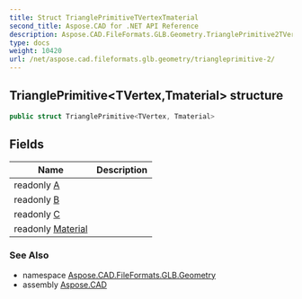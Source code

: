 ```yaml
---
title: Struct TrianglePrimitiveTVertexTmaterial
second_title: Aspose.CAD for .NET API Reference
description: Aspose.CAD.FileFormats.GLB.Geometry.TrianglePrimitive2TVertexTmaterial struct. 
type: docs
weight: 10420
url: /net/aspose.cad.fileformats.glb.geometry/triangleprimitive-2/
---
```

## TrianglePrimitive&lt;TVertex,Tmaterial&gt; structure

```csharp
public struct TrianglePrimitive<TVertex, Tmaterial>
```

## Fields

| Name | Description |
| --- | --- |
| readonly [A](../../aspose.cad.fileformats.glb.geometry/triangleprimitive-2/a/) |  |
| readonly [B](../../aspose.cad.fileformats.glb.geometry/triangleprimitive-2/b/) |  |
| readonly [C](../../aspose.cad.fileformats.glb.geometry/triangleprimitive-2/c/) |  |
| readonly [Material](../../aspose.cad.fileformats.glb.geometry/triangleprimitive-2/material/) |  |

### See Also

* namespace [Aspose.CAD.FileFormats.GLB.Geometry](../../aspose.cad.fileformats.glb.geometry/)
* assembly [Aspose.CAD](../../)


